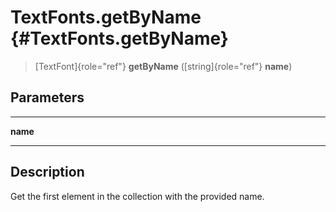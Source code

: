 TextFonts.getByName {#TextFonts.getByName}
===================

> [TextFont]{role="ref"} **getByName** ([string]{role="ref"} **name**)

Parameters
----------

  ---------- --
  **name**   
  ---------- --

Description
-----------

Get the first element in the collection with the provided name.
